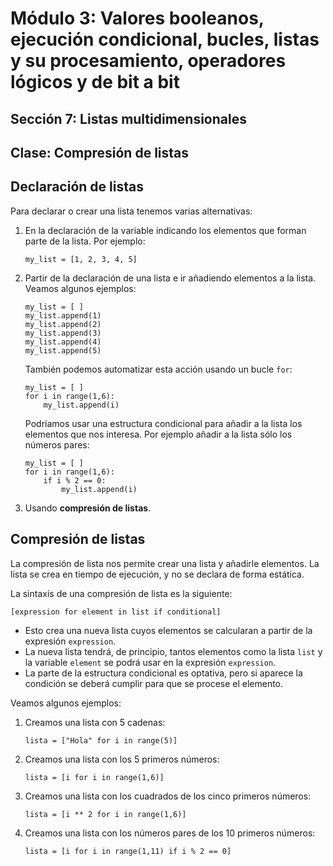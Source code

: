 # Módulo 3: Valores booleanos, ejecución condicional, bucles, listas y su procesamiento, operadores lógicos y de bit a bit
## Sección 7: Listas multidimensionales
## Clase: Compresión de listas

## Declaración de listas

Para declarar o crear una lista tenemos varias alternativas:

1. En la declaración de la variable indicando los elementos que forman parte de la lista. Por ejemplo:

    ```
    my_list = [1, 2, 3, 4, 5]
    ```

2. Partir de la declaración de una lista e ir añadiendo elementos a la lista. Veamos algunos ejemplos:

    ```
    my_list = [ ]
    my_list.append(1)
    my_list.append(2)
    my_list.append(3)
    my_list.append(4)
    my_list.append(5)
    ```

    También podemos automatizar esta acción usando un bucle `for`:

    ```
    my_list = [ ]
    for i in range(1,6):
        my_list.append(i)
    ```

    Podríamos usar una estructura condicional para añadir a la lista los elementos que nos interesa. Por ejemplo añadir a la lista sólo los números pares:

    ```
    my_list = [ ]
    for i in range(1,6):
        if i % 2 == 0:
            my_list.append(i)
    ```
3. Usando **compresión de listas**.

## Compresión de listas

La compresión de lista nos permite crear una lista y añadirle elementos. La lista se crea en tiempo de ejecución, y no se declara de forma estática.

La sintaxis de una compresión de lista es la siguiente:

```
[expression for element in list if conditional]
```

* Esto crea una nueva lista cuyos elementos se calcularan a partir de la expresión `expression`.
* La nueva lista tendrá, de principio, tantos elementos como la lista `list` y la variable `element` se podrá usar en la expresión `expression`.
* La parte de la estructura condicional es optativa, pero si aparece la condición se deberá cumplir para que se procese el elemento.

Veamos algunos ejemplos:

1. Creamos una lista con 5 cadenas:

    ```
    lista = ["Hola" for i in range(5)]
    ```
2. Creamos una lista con los 5 primeros números:

    ```
    lista = [i for i in range(1,6)]
    ```

3. Creamos una lista con los cuadrados de los cinco primeros números:

    ```
    lista = [i ** 2 for i in range(1,6)]
    ```
4. Creamos una lista con los números pares de los 10 primeros números:
    ```
    lista = [i for i in range(1,11) if i % 2 == 0]
    ```